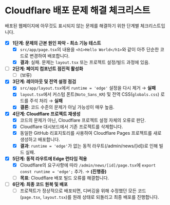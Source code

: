 # Cloudflare 배포 문제 해결 체크리스트

배포된 웹페이지에 아무것도 표시되지 않는 문제를 해결하기 위한 단계별 체크리스트입니다.

- [x] **1단계: 문제의 근본 원인 파악 - 최소 기능 테스트**
    - [x] `src/app/page.tsx`의 내용을 `<h1>Hello World</h1>`와 같이 아주 단순한 코드로 변경하여 배포합니다.
    - [x] **결과**: 실패. 문제는 `layout.tsx` 또는 프로젝트 설정/빌드 과정에 있음.

- [ ] **2단계: 페이지 컴포넌트 점진적 활성화**
    - [ ] (보류)

- [x] **3단계: 레이아웃 및 전역 설정 점검**
    - [x] `src/app/layout.tsx`에서 `runtime = 'edge'` 설정을 다시 제거 → **실패**
    - [x] `layout.tsx`에서 커스텀 폰트(`Noto_Sans_KR`) 및 전역 CSS(`globals.css`) 로드를 주석 처리 → **실패**
    - [x] **결론**: 코드 수준의 문제가 아닐 가능성이 매우 높음.

- [x] **4단계: Cloudflare 프로젝트 재생성**
    - [x] 코드의 문제가 아닌, Cloudflare 프로젝트 설정 자체의 오류로 판단.
    - [x] Cloudflare 대시보드에서 기존 프로젝트를 삭제합니다.
    - [x] 동일한 GitHub 리포지토리를 사용하여 Cloudflare Pages 프로젝트를 새로 생성하고 배포합니다.
    - [x] **결과**: `runtime = 'edge'`가 없는 동적 라우트(/admin/news/[id])로 인해 빌드 실패.

- [x] **5단계: 동적 라우트에 Edge 런타임 적용**
    - [x] Cloudflare의 요구사항에 따라 `/admin/news/[id]/page.tsx`에 `export const runtime = 'edge';` 추가. → **(진행중)**
    - [ ] **목표**: Cloudflare 배포 빌드 오류를 해결합니다.

- [ ] **6단계: 최종 코드 원복 및 배포**
    - [ ] 프로젝트가 정상적으로 배포되면, 디버깅을 위해 수정했던 모든 코드(`page.tsx`, `layout.tsx`)를 원래 상태로 되돌리고 최종 배포를 진행합니다. 